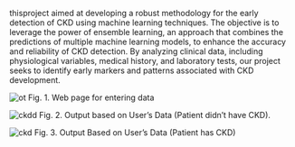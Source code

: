  thisproject aimed at developing a robust
methodology for the early detection of CKD using machine
learning techniques. The objective is to leverage the power of
ensemble learning, an approach that combines the predictions
of multiple machine learning models, to enhance the accuracy
and reliability of CKD detection. By analyzing clinical data,
including physiological variables, medical history, and laboratory tests, our project seeks to identify early markers and
patterns associated with CKD development.

![ot](https://github.com/chiranjeevi16/CHRONIC-KIDNEY-DISEASE-DETECTION-USING-ENSEMBLE-LEARNING/assets/104379600/c143f827-d3e4-462d-a257-13b94fdf5d50)
Fig. 1. Web page for entering data

![ckdd](https://github.com/chiranjeevi16/CHRONIC-KIDNEY-DISEASE-DETECTION-USING-ENSEMBLE-LEARNING/assets/104379600/c57d5838-bdd3-4d3e-b0ab-338880910052)
Fig. 2. Output based on User’s Data (Patient didn’t have CKD).

![ckd](https://github.com/chiranjeevi16/CHRONIC-KIDNEY-DISEASE-DETECTION-USING-ENSEMBLE-LEARNING/assets/104379600/f90e6af2-2246-43f5-9fff-f470e5a2ce1a)
Fig. 3. Output Based on User’s Data (Patient has CKD)
